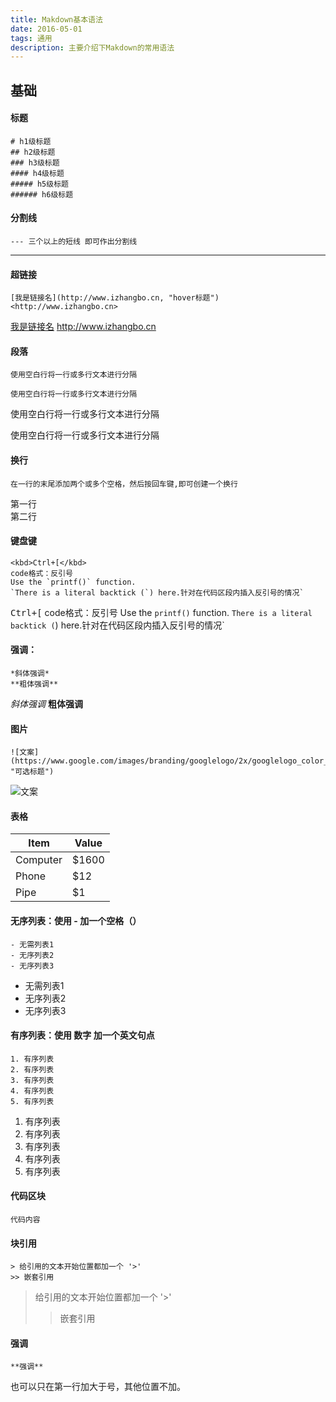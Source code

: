 ```yaml
---
title: Makdown基本语法
date: 2016-05-01
tags: 通用
description: 主要介绍下Makdown的常用语法
---
```


## 基础

#### 标题
```
# h1级标题
## h2级标题
### h3级标题
#### h4级标题
##### h5级标题
###### h6级标题
```

#### 分割线
```
--- 三个以上的短线 即可作出分割线
```
---

#### 超链接
```
[我是链接名](http://www.izhangbo.cn, "hover标题")
<http://www.izhangbo.cn>
```
[我是链接名](http://www.izhangbo.cn, "hover标题")
<http://www.izhangbo.cn>

#### 段落
```
使用空白行将一行或多行文本进行分隔

使用空白行将一行或多行文本进行分隔
```
使用空白行将一行或多行文本进行分隔

使用空白行将一行或多行文本进行分隔

#### 换行
```
在一行的末尾添加两个或多个空格，然后按回车键,即可创建一个换行
```
第一行  
第二行


#### 键盘键
```
<kbd>Ctrl+[</kbd>
code格式：反引号
Use the `printf()` function.
`There is a literal backtick (`) here.针对在代码区段内插入反引号的情况`
```
<kbd>Ctrl+[</kbd>
code格式：反引号
Use the `printf()` function.
`There is a literal backtick (`) here.针对在代码区段内插入反引号的情况`

#### 强调：
```
*斜体强调*
**粗体强调**
```
*斜体强调*
**粗体强调**

#### 图片
```
![文案](https://www.google.com/images/branding/googlelogo/2x/googlelogo_color_92x30dp.png "可选标题")
```
![文案](https://www.google.com/images/branding/googlelogo/2x/googlelogo_color_92x30dp.png "可选标题")

#### 表格

| Item | Value |
| --- | --- |
| Computer | $1600 |
| Phone | $12 |
| Pipe | $1 |


#### 无序列表：使用 - 加一个空格（）

```
- 无需列表1
- 无序列表2
- 无序列表3
```
- 无需列表1
- 无序列表2
- 无序列表3

#### 有序列表：使用 数字 加一个英文句点
```
1. 有序列表
2. 有序列表
3. 有序列表
4. 有序列表
5. 有序列表
```
1. 有序列表
2. 有序列表
3. 有序列表
4. 有序列表
5. 有序列表

#### 代码区块

```
代码内容
```

#### 块引用
```
> 给引用的文本开始位置都加一个 '>'
>> 嵌套引用
```
> 给引用的文本开始位置都加一个 '>'
>> 嵌套引用

#### 强调
```
**强调**
```
也可以只在第一行加大于号，其他位置不加。


